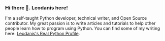 ### Hi there 👋. Leodanis here!

I'm a self-taught Python developer, technical writer, and Open Source contributor. My great passion is to write articles and tutorials to help other people learn how to program using Python. You can find some of my writing here: [Leodanis's Real Python Profile](https://realpython.com/team/lpozoramos/).
